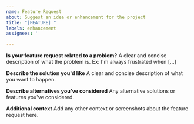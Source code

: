 ```yaml
---
name: Feature Request
about: Suggest an idea or enhancement for the project
title: "[FEATURE] "
labels: enhancement
assignees: ''

---
```


**Is your feature request related to a problem?**
A clear and concise description of what the problem is. Ex: I'm always frustrated when [...]

**Describe the solution you'd like**
A clear and concise description of what you want to happen.

**Describe alternatives you've considered**
Any alternative solutions or features you've considered.

**Additional context**
Add any other context or screenshots about the feature request here.
